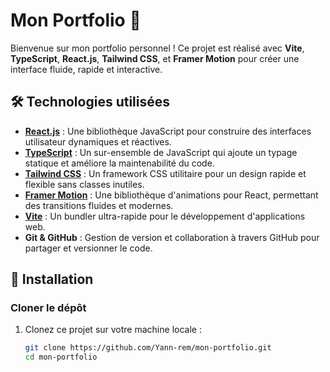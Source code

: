 # Mon Portfolio 🎨

Bienvenue sur mon portfolio personnel ! Ce projet est réalisé avec **Vite**, **TypeScript**, **React.js**, **Tailwind CSS**, et **Framer Motion** pour créer une interface fluide, rapide et interactive.

## 🛠️ Technologies utilisées

- **[React.js](https://reactjs.org/)** : Une bibliothèque JavaScript pour construire des interfaces utilisateur dynamiques et réactives.
- **[TypeScript](https://www.typescriptlang.org/)** : Un sur-ensemble de JavaScript qui ajoute un typage statique et améliore la maintenabilité du code.
- **[Tailwind CSS](https://tailwindcss.com/)** : Un framework CSS utilitaire pour un design rapide et flexible sans classes inutiles.
- **[Framer Motion](https://www.framer.com/motion/)** : Une bibliothèque d'animations pour React, permettant des transitions fluides et modernes.
- **[Vite](https://vite.dev/)** : Un bundler ultra-rapide pour le développement d'applications web.
- **Git & GitHub** : Gestion de version et collaboration à travers GitHub pour partager et versionner le code.

## 🚀 Installation

### Cloner le dépôt

1. Clonez ce projet sur votre machine locale :
   ```bash
   git clone https://github.com/Yann-rem/mon-portfolio.git
   cd mon-portfolio
   ```
